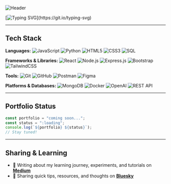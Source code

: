 ![Header](https://raw.githubusercontent.com/IrenFuji/git-bio/main/bio.png)

[![Typing SVG](https://readme-typing-svg.herokuapp.com?size=24&color=38B2AC&lines=AI+Enthusiast;Problem+Solver;Digital+Design+Artist;)](https://git.io/typing-svg)
 
---

## Tech Stack  

**Languages:** ![JavaScript](https://img.shields.io/badge/JavaScript-ES6+-yellow?logo=javascript) ![Python](https://img.shields.io/badge/Python-3.x-blue?logo=python) ![HTML5](https://img.shields.io/badge/HTML5-orange?logo=html5) ![CSS3](https://img.shields.io/badge/CSS3-blue?logo=css3) ![SQL](https://img.shields.io/badge/SQL-4479A1?logo=database)  

**Frameworks & Libraries:** ![React](https://img.shields.io/badge/React-20232A?logo=react) ![Node.js](https://img.shields.io/badge/Node.js-339933?logo=nodedotjs) ![Express.js](https://img.shields.io/badge/Express.js-black?logo=express) ![Bootstrap](https://img.shields.io/badge/Bootstrap-563D7C?logo=bootstrap) ![TailwindCSS](https://img.shields.io/badge/Tailwind_CSS-38B2AC?logo=tailwind-css)  

**Tools:** ![Git](https://img.shields.io/badge/Git-F05033?logo=git) ![GitHub](https://img.shields.io/badge/GitHub-181717?logo=github) ![Postman](https://img.shields.io/badge/Postman-FF6C37?logo=postman) ![Figma](https://img.shields.io/badge/Figma-F24E1E?logo=figma)  

**Platforms & Databases:** ![MongoDB](https://img.shields.io/badge/MongoDB-4ea94b?logo=mongodb) ![Docker](https://img.shields.io/badge/Docker-2496ED?logo=docker) ![OpenAI](https://img.shields.io/badge/OpenAI_API-412991?logo=openai) ![REST API](https://img.shields.io/badge/REST-02569B?logo=rest)  

---

## Portfolio Status  
```js
const portfolio = "coming soon...";
const status = ":loading";
console.log(`${portfolio} ${status}`);
// Stay tuned!
```

---

## Sharing & Learning  

- 📝 Writing about my learning journey, experiments, and tutorials on [**Medium**](https://medium.com/@irenfuji)  
- 💬 Sharing quick tips, resources, and thoughts on [**Bluesky**](https://bsky.app/profile/ai-iren-fuji.bsky.social)  

